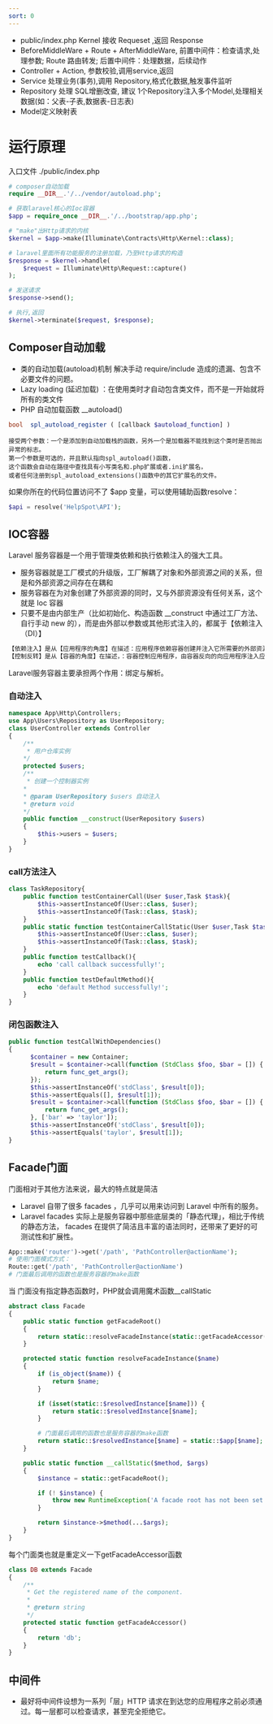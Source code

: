 ```yaml
---
sort: 0
---
```


* public/index.php Kernel 接收 Requeset ,返回 Response
* BeforeMiddleWare + Route + AfterMiddleWare, 前置中间件：检查请求,处理参数; Route 路由转发; 后置中间件：处理数据，后续动作
* Controller + Action, 参数校验,调用service,返回
* Service 处理业务(事务),调用 Repository,格式化数据,触发事件监听
* Repository 处理 SQL增删改查, 建议 1个Repository注入多个Model,处理相关数据(如：父表-子表,数据表-日志表)
* Model定义映射表

# 运行原理

入口文件 ./public/index.php

```php
# composer自动加载
require __DIR__.'/../vendor/autoload.php';

# 获取laravel核心的Ioc容器
$app = require_once __DIR__.'/../bootstrap/app.php';

# "make"出Http请求的内核
$kernel = $app->make(Illuminate\Contracts\Http\Kernel::class);

# laravel里面所有功能服务的注册加载，乃至Http请求的构造
$response = $kernel->handle(
    $request = Illuminate\Http\Request::capture()
);

# 发送请求
$response->send();

# 执行,返回
$kernel->terminate($request, $response);
```

## Composer自动加载

* 类的自动加载(autoload)机制 解决手动 require/include 造成的遗漏、包含不必要文件的问题。
* Lazy loading (延迟加载) ：在使用类时才自动包含类文件，而不是一开始就将所有的类文件
* PHP 自动加载函数 __autoload()

```php
bool  spl_autoload_register ( [callback $autoload_function] )    
```

    接受两个参数：一个是添加到自动加载栈的函数，另外一个是加载器不能找到这个类时是否抛出异常的标志。
    第一个参数是可选的，并且默认指向spl_autoload()函数，
    这个函数会自动在路径中查找具有小写类名和.php扩展或者.ini扩展名，
    或者任何注册到spl_autoload_extensions()函数中的其它扩展名的文件。


如果你所在的代码位置访问不了 $app 变量，可以使用辅助函数resolve：
```php
$api = resolve('HelpSpot\API');
```

## IOC容器

Laravel 服务容器是一个用于管理类依赖和执行依赖注入的强大工具。

* 服务容器就是工厂模式的升级版，工厂解耦了对象和外部资源之间的关系，但是和外部资源之间存在在耦和
* 服务容器在为对象创建了外部资源的同时，又与外部资源没有任何关系，这个就是 Ioc 容器
* 只要不是由内部生产（比如初始化、构造函数 __construct 中通过工厂方法、自行手动 new 的），而是由外部以参数或其他形式注入的，都属于【依赖注入（DI）】

```html
【依赖注入】是从【应用程序的角度】在描述：应用程序依赖容器创建并注入它所需要的外部资源；
【控制反转】是从【容器的角度】在描述，：容器控制应用程序，由容器反向的向应用程序注入应用程序所需要的外部资源。
```

Laravel服务容器主要承担两个作用：绑定与解析。


### 自动注入

```php
namespace App\Http\Controllers;
use App\Users\Repository as UserRepository;
class UserController extends Controller
{
    /**
     * 用户仓库实例
    */
    protected $users;
    /**
     * 创建一个控制器实例
    *
    * @param UserRepository $users 自动注入
    * @return void
    */
    public function __construct(UserRepository $users)
    {
        $this->users = $users;
    }
}
```

### call方法注入

```php
class TaskRepository{
    public function testContainerCall(User $user,Task $task){
        $this->assertInstanceOf(User::class, $user);
        $this->assertInstanceOf(Task::class, $task);
    }
    public static function testContainerCallStatic(User $user,Task $task){
        $this->assertInstanceOf(User::class, $user);
        $this->assertInstanceOf(Task::class, $task);
    }
    public function testCallback(){
        echo 'call callback successfully!';
    }
    public function testDefaultMethod(){
        echo 'default Method successfully!';
    }
}
```

### 闭包函数注入

```php
public function testCallWithDependencies()
{
      $container = new Container;
      $result = $container->call(function (StdClass $foo, $bar = []) {
          return func_get_args();
      });
      $this->assertInstanceOf('stdClass', $result[0]);
      $this->assertEquals([], $result[1]);
      $result = $container->call(function (StdClass $foo, $bar = []) {
          return func_get_args();
      }, ['bar' => 'taylor']);
      $this->assertInstanceOf('stdClass', $result[0]);
      $this->assertEquals('taylor', $result[1]);
}
```


## Facade门面

门面相对于其他方法来说，最大的特点就是简洁

* Laravel 自带了很多 facades ，几乎可以用来访问到 Laravel 中所有的服务。
* Laravel facades 实际上是服务容器中那些底层类的「静态代理」，相比于传统的静态方法， facades 在提供了简洁且丰富的语法同时，还带来了更好的可测试性和扩展性。

```php
App::make('router')->get('/path', 'PathController@actionName');
# 使用门面模式方式：
Route::get('/path', 'PathController@actionName')
# 门面最后调用的函数也是服务容器的make函数
```

当 门面没有指定静态函数时，PHP就会调用魔术函数__callStatic

```php
abstract class Facade
{
    public static function getFacadeRoot()
    {
        return static::resolveFacadeInstance(static::getFacadeAccessor());
    }

    protected static function resolveFacadeInstance($name)
    {
        if (is_object($name)) {
            return $name;
        }

        if (isset(static::$resolvedInstance[$name])) {
            return static::$resolvedInstance[$name];
        }

        # 门面最后调用的函数也是服务容器的make函数
        return static::$resolvedInstance[$name] = static::$app[$name];
    }

    public static function __callStatic($method, $args)
    {
        $instance = static::getFacadeRoot();

        if (! $instance) {
            throw new RuntimeException('A facade root has not been set.');
        }

        return $instance->$method(...$args);
    }   
}
```

每个门面类也就是重定义一下getFacadeAccessor函数

```php
class DB extends Facade
{
    /**
     * Get the registered name of the component.
     *
     * @return string
     */
    protected static function getFacadeAccessor()
    {
        return 'db';
    }
}
```

## 中间件

* 最好将中间件设想为一系列「层」HTTP 请求在到达您的应用程序之前必须通过。每一层都可以检查请求，甚至完全拒绝它。